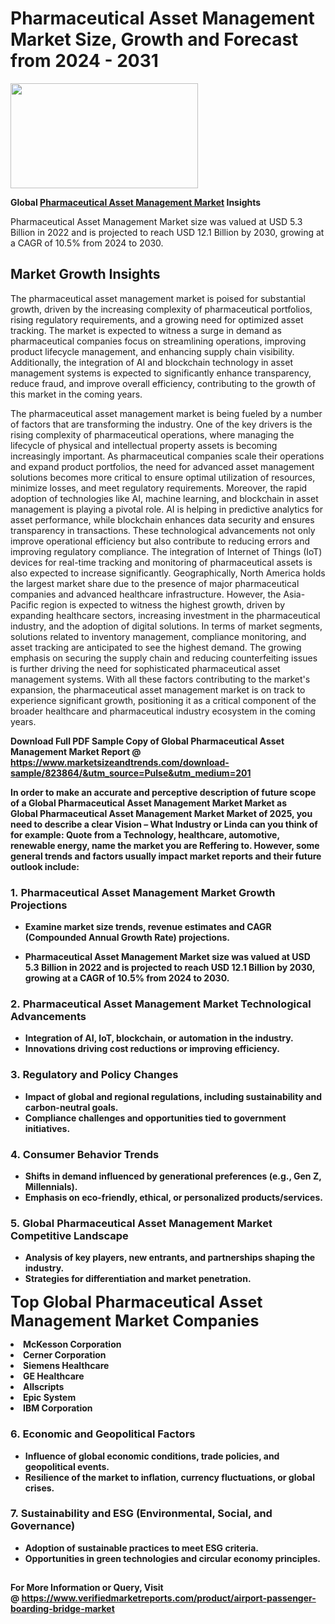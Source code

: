 <H1>Pharmaceutical Asset Management Market Size, Growth and Forecast from 2024 - 2031</H1><img class="aligncenter size-medium wp-image-584254" src="https://thirdeyenews.in/wp-content/uploads/2024/09/Global-Market-Research-300x168.jpeg" alt="" width="300" height="168" /><p><strong>Global&nbsp;<a href="https://www.marketsizeandtrends.com/download-sample/823864/&amp;utm_source=Pulse&amp;utm_medium=201">Pharmaceutical Asset Management Market</a> Insights</strong></p><p>Pharmaceutical Asset Management Market size was valued at USD 5.3 Billion in 2022 and is projected to reach USD 12.1 Billion by 2030, growing at a CAGR of 10.5% from 2024 to 2030.</p><p><h2>Market Growth Insights</h2> <p>The pharmaceutical asset management market is poised for substantial growth, driven by the increasing complexity of pharmaceutical portfolios, rising regulatory requirements, and a growing need for optimized asset tracking. The market is expected to witness a surge in demand as pharmaceutical companies focus on streamlining operations, improving product lifecycle management, and enhancing supply chain visibility. Additionally, the integration of AI and blockchain technology in asset management systems is expected to significantly enhance transparency, reduce fraud, and improve overall efficiency, contributing to the growth of this market in the coming years.</p> <p><strong></strong></p> <p>The pharmaceutical asset management market is being fueled by a number of factors that are transforming the industry. One of the key drivers is the rising complexity of pharmaceutical operations, where managing the lifecycle of physical and intellectual property assets is becoming increasingly important. As pharmaceutical companies scale their operations and expand product portfolios, the need for advanced asset management solutions becomes more critical to ensure optimal utilization of resources, minimize losses, and meet regulatory requirements. Moreover, the rapid adoption of technologies like AI, machine learning, and blockchain in asset management is playing a pivotal role. AI is helping in predictive analytics for asset performance, while blockchain enhances data security and ensures transparency in transactions. These technological advancements not only improve operational efficiency but also contribute to reducing errors and improving regulatory compliance. The integration of Internet of Things (IoT) devices for real-time tracking and monitoring of pharmaceutical assets is also expected to increase significantly. Geographically, North America holds the largest market share due to the presence of major pharmaceutical companies and advanced healthcare infrastructure. However, the Asia-Pacific region is expected to witness the highest growth, driven by expanding healthcare sectors, increasing investment in the pharmaceutical industry, and the adoption of digital solutions. In terms of market segments, solutions related to inventory management, compliance monitoring, and asset tracking are anticipated to see the highest demand. The growing emphasis on securing the supply chain and reducing counterfeiting issues is further driving the need for sophisticated pharmaceutical asset management systems. With all these factors contributing to the market's expansion, the pharmaceutical asset management market is on track to experience significant growth, positioning it as a critical component of the broader healthcare and pharmaceutical industry ecosystem in the coming years.</p> <p><strong></p><p><span class=""><strong>Download Full PDF Sample Copy of Global Pharmaceutical Asset Management Market Report</strong> @ <a href="https://www.marketsizeandtrends.com/download-sample/823864/&amp;utm_source=Pulse&amp;utm_medium=201" target="_blank">https://www.marketsizeandtrends.com/download-sample/823864/&amp;utm_source=Pulse&amp;utm_medium=201</a></span></p><p>In order to make an accurate and perceptive description of future scope of a Global&nbsp;Pharmaceutical Asset Management Market Market as Global&nbsp;Pharmaceutical Asset Management Market Market of 2025, you need to describe a clear Vision &ndash; What Industry or Linda can you think of for example: Quote from a Technology, healthcare, automotive, renewable energy, name the market you are Reffering to. However, some general trends and factors usually impact market reports and their future outlook include:</p><h3>1.&nbsp;<strong>Pharmaceutical Asset Management Market Growth Projections</strong></h3><ul><li>Examine market size trends, revenue estimates and CAGR (Compounded Annual Growth Rate) projections.</li><li><p>Pharmaceutical Asset Management Market size was valued at USD 5.3 Billion in 2022 and is projected to reach USD 12.1 Billion by 2030, growing at a CAGR of 10.5% from 2024 to 2030.</p></li></ul><h3>2.&nbsp;<strong>Pharmaceutical Asset Management Market Technological Advancements</strong></h3><ul><li>Integration of AI, IoT, blockchain, or automation in the industry.</li><li>Innovations driving cost reductions or improving efficiency.</li></ul><h3>3.&nbsp;<strong>Regulatory and Policy Changes</strong></h3><ul><li>Impact of global and regional regulations, including sustainability and carbon-neutral goals.</li><li>Compliance challenges and opportunities tied to government initiatives.</li></ul><h3>4.&nbsp;<strong>Consumer Behavior Trends</strong></h3><ul><li>Shifts in demand influenced by generational preferences (e.g., Gen Z, Millennials).</li><li>Emphasis on eco-friendly, ethical, or personalized products/services.</li></ul><h3>5.&nbsp;<strong>Global Pharmaceutical Asset Management Market Competitive Landscape</strong></h3><ul><li>Analysis of key players, new entrants, and partnerships shaping the industry.</li><li>Strategies for differentiation and market penetration.</li></ul><p data-pm-slice="1 1 []"><span style="color: inherit; font-family: inherit; font-size: 25px;">Top Global Pharmaceutical Asset Management Market Companies</span></p><div class="" data-test-id=""><p><li>McKesson Corporation</li><li> Cerner Corporation</li><li> Siemens Healthcare</li><li> GE Healthcare</li><li> Allscripts</li><li> Epic System</li><li> IBM Corporation</li></p></div><h3>6.&nbsp;<strong>Economic and Geopolitical Factors</strong></h3><ul><li>Influence of global economic conditions, trade policies, and geopolitical events.</li><li>Resilience of the market to inflation, currency fluctuations, or global crises.</li></ul><h3>7.&nbsp;<strong>Sustainability and ESG (Environmental, Social, and Governance)</strong></h3><ul><li>Adoption of sustainable practices to meet ESG criteria.</li><li>Opportunities in green technologies and circular economy principles.</li></ul><h2><strong style="font-size: 14px;">For More Information or Query, Visit @&nbsp;</strong><a style="background-color: #ffffff; font-size: 14px;" href="https://www.marketsizeandtrends.com/report/pharmaceutical-asset-management-market/" target="_blank">https://www.verifiedmarketreports.com/product/airport-passenger-boarding-bridge-market</a></h2>